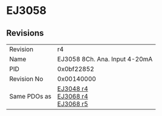 # EJ3058

## Revisions
<table>
<tr>
<td>Revision</td>
<td>r4</td>
</tr>
<tr>
<td>Name</td>
<td>EJ3058 8Ch. Ana. Input 4-20mA</td>
</tr>
<tr>
<td>PID</td>
<td>0x0bf22852</td>
</tr>
<tr>
<td>Revision No</td>
<td>0x00140000</td>
</tr>
<tr>
<td>Same PDOs as</td>
<td><a href="EJ3048.md">EJ3048 r4</a><br/><a href="EJ3068.md">EJ3068 r4</a><br/><a href="EJ3068.md">EJ3068 r5</a></td>
</tr>
</table>
